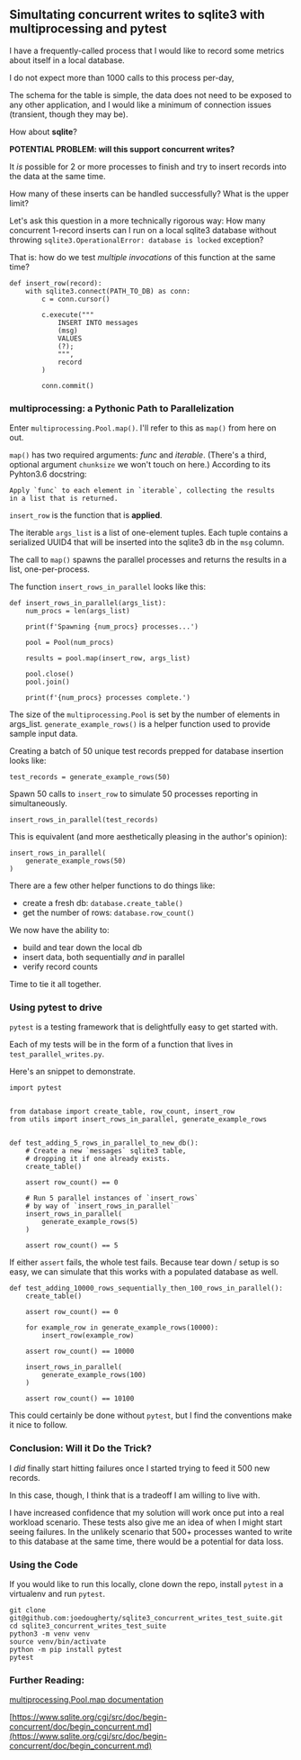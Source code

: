 ## Simultating concurrent writes to sqlite3 with multiprocessing and pytest ##

I have a frequently-called process that I would like to record some metrics about itself in a local database. 

I do not expect more than 1000 calls to this process per-day, 

The schema for the table is simple, the data does not need to be exposed to any other application, and I would like a minimum of connection issues (transient, though they may be). 

How about **sqlite**?

**POTENTIAL PROBLEM: will this support concurrent writes?**

It *is* possible for 2 or more processes to finish and try to insert records into the data at the same time.   

How many of these inserts can be handled successfully? What is the upper limit?

Let's ask this question in a more technically rigorous way: How many concurrent 1-record inserts can I run on a local sqlite3 database without throwing `sqlite3.OperationalError: database is locked` exception? 

That is: how do we test _multiple invocations_ of this function at the same time?

    def insert_row(record):
        with sqlite3.connect(PATH_TO_DB) as conn:
            c = conn.cursor()

            c.execute("""
                INSERT INTO messages 
                (msg) 
                VALUES
                (?);
                """,
                record
            )

            conn.commit()


### multiprocessing: a Pythonic Path to Parallelization ###
 
Enter `multiprocessing.Pool.map()`. I'll refer to this as `map()` from here on out.

`map()` has two required arguments: _func_ and _iterable_. (There's a third, optional argument `chunksize` we won't touch on here.) 
According to its Pyhton3.6 docstring:

	Apply `func` to each element in `iterable`, collecting the results
	in a list that is returned.


`insert_row` is the function that is **applied**. 

The iterable `args_list` is a list of one-element tuples. Each tuple contains a serialized UUID4 that will be inserted into the sqlite3 db in the `msg` column.

The call to `map()` spawns the parallel processes and returns the results in a list, one-per-process.

The function `insert_rows_in_parallel` looks like this:

    def insert_rows_in_parallel(args_list):
        num_procs = len(args_list)

        print(f'Spawning {num_procs} processes...')

        pool = Pool(num_procs)

        results = pool.map(insert_row, args_list)

        pool.close()
        pool.join()

        print(f'{num_procs} processes complete.')


The size of the `multiprocessing.Pool` is set by the number of elements in args_list. `generate_example_rows()` is a helper function used to provide sample input data.

Creating a batch of 50 unique test records prepped for database insertion looks like:

    test_records = generate_example_rows(50)

Spawn 50 calls to `insert_row` to simulate 50 processes reporting in simultaneously.

    insert_rows_in_parallel(test_records)
 
This is equivalent (and more aesthetically pleasing in the author's opinion):

    insert_rows_in_parallel(
        generate_example_rows(50)
    )

There are a few other helper functions to do things like:

* create a fresh db: `database.create_table()`
* get the number of rows: `database.row_count()`

We now have the ability to:

* build and tear down the local db
* insert data, both sequentially _and_ in parallel
* verify record counts

Time to tie it all together.

### Using pytest to drive ###

`pytest` is a testing framework that is delightfully easy to get started with. 

Each of my tests will be in the form of a function that lives in `test_parallel_writes.py`.

Here's an snippet to demonstrate.

    import pytest


    from database import create_table, row_count, insert_row
    from utils import insert_rows_in_parallel, generate_example_rows


    def test_adding_5_rows_in_parallel_to_new_db():
        # Create a new `messages` sqlite3 table,
        # dropping it if one already exists.
        create_table()

        assert row_count() == 0

        # Run 5 parallel instances of `insert_rows`
        # by way of `insert_rows_in_parallel`
        insert_rows_in_parallel(
            generate_example_rows(5)
        )

        assert row_count() == 5


If either `assert` fails, the whole test fails. Because tear down / setup is so easy, we can simulate that this works with a populated database as well.


    def test_adding_10000_rows_sequentially_then_100_rows_in_parallel():
        create_table()

        assert row_count() == 0

        for example_row in generate_example_rows(10000):
            insert_row(example_row)

        assert row_count() == 10000

        insert_rows_in_parallel(
            generate_example_rows(100)
        )

        assert row_count() == 10100


This could certainly be done without `pytest`, but I find the conventions make it nice to follow.


### Conclusion: Will it Do the Trick? ###

I _did_ finally start hitting failures once I started trying to feed it 500 new records. 

In this case, though, I think that is a tradeoff I am willing to live with. 

I have increased confidence that my solution will work once put into a real workload scenario. These tests also give me an idea of when I might start seeing failures. In the unlikely scenario that 500+ processes wanted to write to this database at the same time, there would be a potential for data loss.


### Using the Code ###

If you would like to run this locally, clone down the repo, install `pytest` in a virtualenv and run `pytest`.


    git clone git@github.com:joedougherty/sqlite3_concurrent_writes_test_suite.git
    cd sqlite3_concurrent_writes_test_suite
    python3 -m venv venv
    source venv/bin/activate
    python -m pip install pytest
    pytest 


### Further Reading: ###

[multiprocessing.Pool.map documentation](https://docs.python.org/3/library/multiprocessing.html#multiprocessing.pool.Pool.map)

[https://www.sqlite.org/cgi/src/doc/begin-concurrent/doc/begin_concurrent.md](https://www.sqlite.org/cgi/src/doc/begin-concurrent/doc/begin_concurrent.md)
